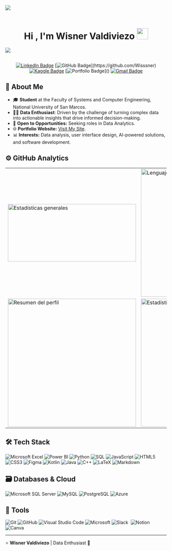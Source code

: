 <img src="https://user-images.githubusercontent.com/73097560/115834477-dbab4500-a447-11eb-908a-139a6edaec5c.gif"><br><br>

<h1 align="center"><b>Hi , I'm Wisner Valdiviezo </b><img src="https://media.giphy.com/media/hvRJCLFzcasrR4ia7z/giphy.gif" width="35"></h1>

<img src="https://user-images.githubusercontent.com/73097560/115834477-dbab4500-a447-11eb-908a-139a6edaec5c.gif"><br><br>

<div align="center">

[![LinkedIn Badge](https://img.shields.io/badge/-LinkedIn-blue?style=flat&logo=LinkedIn&logoColor=white&link=https://www.linkedin.com/in/wisnervaldiviezo)](https://www.linkedin.com/in/wisnervaldiviezo/)  [![GitHub Badge](https://img.shields.io/badge/-GitHub-181717?style=flat&logo=GitHub&logoColor=white&link=[https:/](https://github.com/Wisssner))](https://github.com/Wisssner)    [![Kaggle Badge](https://img.shields.io/badge/-Kaggle-20BEFF?style=flat&logo=Kaggle&logoColor=white&link=https://www.kaggle.com/wisnervaldiviezo)](https://www.kaggle.com/wisnervaldiviezo)    [![Portfolio Badge](https://img.shields.io/badge/-Portfolio-FF5722?style=flat&logo=Google-Chrome&logoColor=white&link:)]()  [![Gmail Badge](https://img.shields.io/badge/-Gmail-blue?style=flat&logo=Gmail&logoColor=white&link=mailto:wisner.valdiviezo1@gmail.com)](mailto:wisner.valdiviezo1@gmail.com)
</div>


## 🔹 About Me

- 🎓 **Student** at the Faculty of Systems and Computer Engineering, National University of San Marcos.
- 🧑‍💻 **Data Enthusiast**: Driven by the challenge of turning complex data into actionable insights that drive informed decision-making. 
- 💼 **Open to Opportunities:** Seeking roles in Data Analytics.  
- 🌐 **Portfolio Website:** [Visit My Site](https://landing-page-wisner.vercel.app/).  
- 📊 **Interests:** Data analysis, user interface design, AI-powered solutions, and software development. 

## ⚙️ GitHub Analytics

<center>
<table>
  <tr>
    <td>
        <img height="180em" src="https://github-readme-stats-eight-theta.vercel.app/api?username=Wisssner&show_icons=true&theme=algolia&include_all_commits=true&count_private=true"&theme=github_dark&cache_seconds=3600" alt="Estadísticas generales" width="400"/>
    </td>
    <td>
      <img src="https://github-readme-stats.vercel.app/api/top-langs/?username=Wisssner&layout=compact&theme=algolia&hide=html,css,jupyter%20notebook,handlebars&cache_seconds=3600" alt="Lenguajes de programación más usados" width="400"/>
    </td>
  </tr>
  <tr>
    <td>
      <img src="https://github-profile-summary-cards.vercel.app/api/cards/profile-details?username=Wisssner&theme=algolia" alt="Resumen del perfil" width="400"/>
    </td>
    <td>
      <img src="https://github-contributor-stats.vercel.app/api?username=Wisssner&limit=5&theme=algolia&combine_all_yearly_contributions=true" alt="Estadísticas de contribuciones" width="400"/>
    </td>
  </tr>
</table>
</center>

## 🛠 Tech Stack
![Microsoft Excel](https://img.shields.io/badge/Microsoft_Excel-217346?style=for-the-badge&logo=microsoft-excel&logoColor=white)
![Power BI](https://img.shields.io/badge/Power%20BI-F2C811?style=for-the-badge&logo=powerbi&logoColor=black)
![Python](https://img.shields.io/badge/python-3670A0?style=for-the-badge&logo=python&logoColor=ffdd54)
![SQL](https://img.shields.io/badge/SQL-%230000CC.svg?style=for-the-badge&logo=database&logoColor=white)
![JavaScript](https://img.shields.io/badge/javascript-%23323330.svg?style=for-the-badge&logo=javascript&logoColor=%23F7DF1E)
![HTML5](https://img.shields.io/badge/html5-%23E34F26.svg?style=for-the-badge&logo=html5&logoColor=white)
![CSS3](https://img.shields.io/badge/css3-%231572B6.svg?style=for-the-badge&logo=css3&logoColor=white)
![Figma](https://img.shields.io/badge/figma-%23F24E1E.svg?style=for-the-badge&logo=figma&logoColor=white)
![Kotlin](https://img.shields.io/badge/kotlin-%237F52FF.svg?style=for-the-badge&logo=kotlin&logoColor=white)
![Java](https://img.shields.io/badge/java-%23ED8B00.svg?style=for-the-badge&logo=openjdk&logoColor=white)
![C++](https://img.shields.io/badge/c++-%2300599C.svg?style=for-the-badge&logo=c%2B%2B&logoColor=white)
![LaTeX](https://img.shields.io/badge/latex-%23008080.svg?style=for-the-badge&logo=latex&logoColor=white)
![Markdown](https://img.shields.io/badge/markdown-%23000000.svg?style=for-the-badge&logo=markdown&logoColor=white)

## 🗃 Databases & Cloud

![Microsoft SQL Server](https://img.shields.io/badge/Microsoft%20SQL%20Server-CC2927?style=for-the-badge&logo=microsoft%20sql%20server&logoColor=white)
![MySQL](https://img.shields.io/badge/mysql-4479A1.svg?style=for-the-badge&logo=mysql&logoColor=white)
![PostgreSQL](https://img.shields.io/badge/postgresql-%23316192.svg?style=for-the-badge&logo=postgresql&logoColor=white)
![Azure](https://img.shields.io/badge/azure-%230072C6.svg?style=for-the-badge&logo=microsoftazure&logoColor=white)

## 🧰 Tools
![Git](https://img.shields.io/badge/git-%23F05033.svg?style=for-the-badge&logo=git&logoColor=white)
![GitHub](https://img.shields.io/badge/github-%23121011.svg?style=for-the-badge&logo=github&logoColor=white)
![Visual Studio Code](https://img.shields.io/badge/Visual%20Studio%20Code-0078d7.svg?style=for-the-badge&logo=visual-studio-code&logoColor=white)
![Microsoft](https://img.shields.io/badge/Microsoft-0078D4?style=for-the-badge&logo=microsoft&logoColor=white)
![Slack](https://img.shields.io/badge/Slack-4A154B?style=for-the-badge&logo=slack&logoColor=white)&nbsp;
![Notion](https://img.shields.io/badge/Notion-%23000000.svg?style=for-the-badge&logo=notion&logoColor=white)&nbsp;
![Canva](https://img.shields.io/badge/Canva-%2300C4CC.svg?style=for-the-badge&logo=Canva&logoColor=white)&nbsp;

---
⭐️ **Wisner Valdiviezo** | Data Enthusiast 🚀
